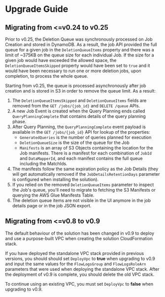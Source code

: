 # Upgrade Guide

## Migrating from <=v0.24 to v0.25

Prior to v0.25, the Deletion Queue was synchronously processed on Job Creation
and stored in DynamoDB. As a result, the job API provided the full queue for a
given job in the `DeletionQueueItems` property and there was a limit of ~375KB
on the queue size for each individual Job. If the size for a given job would
have exceeded the allowed space, the `DeletionQueueItemsSkipped` property would
have been set to `true` and it would have been necessary to run one or more
deletion jobs, upon completion, to process the whole queue.

Starting from v0.25, the queue is processed asynchronously after job creation
and is stored in S3 in order to remove the queue limit. As a result:

1. The `DeletionQueueItemsSkipped` and `DeletionQueueItems` fields are removed
   from the `GET /jobs/{job_id}` and `DELETE /queue` APIs.
2. A new Job Event is created when the Query Planning ends called
   `QueryPlanningComplete` that contains details of the query planning phase.
3. After Query Planning, the `QueryPlanningComplete` event payload is available
   in the `GET /jobs/{job_id}` API for lookup of the properties:
   - `GeneratedQueries` is the number of queries planned for execution
   - `DeletionQueueSize` is the size of the queue for the Job
   - `Manifests` is an array of S3 Objects containing the location for the Job
     manifests. There is a manifest for each combination of `JobId` and
     `DataMapperId`, and each manifest contains the full queue including the
     MatchIds.
4. The manifests follow the same expiration policy as the Job Details (they will
   get automatically removed if the `JobDetailsRetentionDays` parameter is
   configured when installing the solution).
5. If you relied on the removed `DeletionQueueItems` parameter to inspect the
   Job's queue, you'll need to migrate to fetching the S3 Manifests or querying
   the AWS Glue Manifests Table.
6. The deletion queue items are not visible in the UI anymore in the job details
   page or in the job JSON export.

## Migrating from <=v0.8 to v0.9

The default behaviour of the solution has been changed in v0.9 to deploy and use
a purpose-built VPC when creating the solution CloudFormation stack.

If you have deployed the standalone VPC stack provided in previous versions, you
should should set `DeployVpc` to **true** when upgrading to v0.9 and input the
same values for the `FlowLogsGroup` and `FlowLogsRoleArn` parameters that were
used when deploying the standalone VPC stack. After the deployment of v0.9 is
complete, you should delete the old VPC stack.

To continue using an existing VPC, you must set `DeployVpc` to **false** when
upgrading to v0.9.
